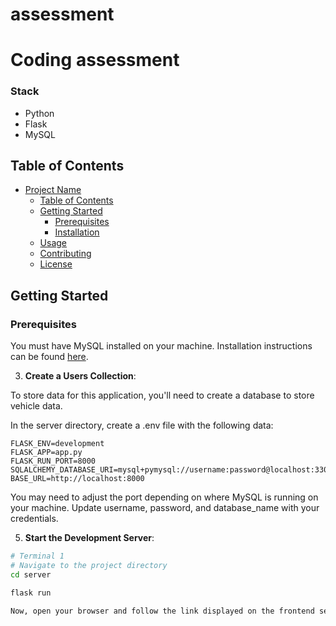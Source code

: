 # assessment

# Coding assessment 

### Stack
  - Python 
  - Flask 
  - MySQL 

## Table of Contents

- [Project Name](#project-name)
  - [Table of Contents](#table-of-contents)
  - [Getting Started](#getting-started)
    - [Prerequisites](#prerequisites)
    - [Installation](#installation)
  - [Usage](#usage)
  - [Contributing](#contributing)
  - [License](#license)


## Getting Started

### Prerequisites 
You must have MySQL installed on your machine. Installation instructions can be found [here]([URL](https://www.mysql.com/)).


3. **Create a Users Collection**:

To store data for this application, you'll need to create a database to store vehicle data. 

In the server directory, create a .env file with the following data: 

```plaintext
FLASK_ENV=development
FLASK_APP=app.py
FLASK_RUN_PORT=8000
SQLALCHEMY_DATABASE_URI=mysql+pymysql://username:password@localhost:3306/database_name
BASE_URL=http://localhost:8000
```
You may need to adjust the port depending on where MySQL is running on your machine. Update username, password, and database_name 
with your credentials. 

5. **Start the Development Server**:
```bash
# Terminal 1
# Navigate to the project directory
cd server

flask run 

Now, open your browser and follow the link displayed on the frontend server to run the application. 


